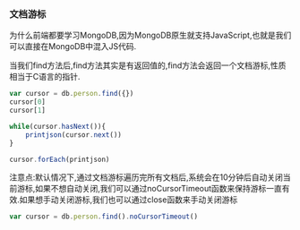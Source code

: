 ### 文档游标

为什么前端都要学习MongoDB,因为MongoDB原生就支持JavaScript,也就是我们可以直接在MongoDB中混入JS代码.

当我们find方法后,find方法其实是有返回值的,find方法会返回一个文档游标,性质相当于C语言的指针.

```javascript
var cursor = db.person.find({})
cursor[0]
cursor[1]
```

```javascript
while(cursor.hasNext()){
	printjson(cursor.next())
}
```

```javascript
cursor.forEach(printjson)
```

注意点:默认情况下,通过文档游标遍历完所有文档后,系统会在10分钟后自动关闭当前游标,如果不想自动关闭,我们可以通过noCursorTimeout函数来保持游标一直有效.如果想手动关闭游标,我们也可以通过close函数来手动关闭游标

```javascript
var cursor = db.person.find().noCursorTimeout()
```
